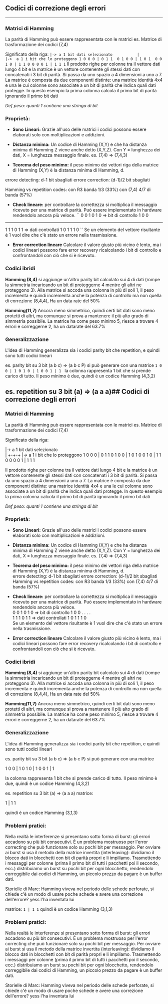 ## Codici di correzione degli errori
---------------------------------

### Matrici di Hamming

La parità di Hamming può essere rappresentata con le matrici
es. Matrice di trasformazione dei codici (7,4)

Significato della riga:
``
|-> a 1 bit dati selezionato          
|           |->  a 1 i bit che lo proteggono
1 0 0 0 | 0 1 1 
0 1 0 0 | 1 0 1 
0 0 1 0 | 1 1 0
0 0 0 1 | 1 1 1
``
Il prodotto righe per colonne tra il vettore dati lungo 4 bit e la matrice è un vettore contenente gli stessi dati con concatenati i 3 bit di parità. Si passa da uno spazio a 4 dimensioni a uno a 7.
La matrice è composta da due componenti distinte: 
una matrice identità 4x4 e una le cui colonne sono associate a un bit di parità che indica quali dati protegge. In questo esempio la prima colonna calcola il primo bit di parità ignorando il primo bit dati

*Def peso: quanti 1 contiene una stringa di bit*


### Proprietà:

- **Sono Lineari:** Grazie all'uso delle matrici i codici possono essere elaborati solo con moltiplicazioni e addizioni.

- **Distanza minima:** Un codice di Hamming (X,Y) e che ha distanza minima di Hamming Z viene anche detto (X,Y,Z). Con Y = lunghezza dei dati, X = lunghezza messaggio finale. es. (7,4) => (7,4,3)
- **Teorema del peso minimo:** il peso minimo dei vettori riga della matrice di Hamming (X,Y) è la distanza minima di Hamming, d.

errore detecting: d-1 bit sbagliati
errore correction: (d-1)/2 bit sbagliati

Hamming vs repetition codes:
con R3 banda 1/3 (33%)
con (7,4)  4/7 di banda (57%)

- **Check lineare:** per controllare la correttezza si moltiplica il messaggio ricevuto per una matrice di parità. Può essere implementato in hardware rendendolo ancora più veloce. 
``
0 0 1
0 1 0 => bit di controllo
1 0 0
- - -  
1 1 1
0 1 1 => dati controllati 
1 0 1
1 1 0
``
Se un elemento del vettore risultante è 1 vuol dire che c'è stato un errore nella trasmissione.

- **Error correction lineare** Calcolare il valore giusto più vicino è lento, ma i codici lineari possono fare error recovery ricalcolando i bit di controllo e confrontandoli con ciò che si è ricevuto.

### Codici ibridi

**Hamming (8,4)** si aggiunge un'altro parity bit calcolato sui 4 di dati (rompe la simmetria incaricando un bit di proteggerne 4 mentre gli altri ne proteggono 3). Alla matrice si accoda una colonna in più di soli 1, il peso incrementa e quindi incrementa anche la potenza di controllo ma non quella di correzione (8,4,4), Ha un data rate del 50%

**Hamming(11,7)** Ancora meno simmetrico, quindi certi bit dati sono meno protetti di altri, ma comunque si prova a mantenere il più alto grado di simmetria possibile. La matrice ha come peso minimo 5, riesce a trovare 4 errori e correggerne 2, ha un datarate del 63.7%

### Generalizzazione

L'idea di Hamming generalizza sia i codici parity bit che repetition, e quindi sono tutti codici lineari

es. parity bit su 3 bit
(a b c) => (a b c P)
si può generare con una matrice
``
1 0 0 | 1
0 1 0 | 1
0 0 1 | 1 
``
la colonna rappresenta 1 bit che si prende carico di tutto.
Il peso minimo è due, quindi è un codice Hamming (4,3,2)

es. repetition su 3 bit
(a) => (a a a)## Codici di correzione degli errori
---------------------------------

### Matrici di Hamming

La parità di Hamming può essere rappresentata con le matrici
es. Matrice di trasformazione dei codici (7,4)

Significato della riga:

|-> a 1 bit dati selezionato          
| +-+-+ |->  a 1 i bit che lo proteggono
1 0 0 0 | 0 1 1 
0 1 0 0 | 1 0 1 
0 0 1 0 | 1 1 0
0 0 0 1 | 1 1 1

Il prodotto righe per colonne tra il vettore dati lungo 4 bit e la matrice è un vettore contenente gli stessi dati con concatenati i 3 bit di parità. Si passa da uno spazio a 4 dimensioni a uno a 7.
La matrice è composta da due componenti distinte: 
una matrice identità 4x4 e una le cui colonne sono associate a un bit di parità che indica quali dati protegge. In questo esempio la prima colonna calcola il primo bit di parità ignorando il primo bit dati

*Def peso: quanti 1 contiene una stringa di bit*


### Proprietà:

- **Sono Lineari:**
Grazie all'uso delle matrici i codici possono essere elaborati solo con moltiplicazioni e addizioni.

- **Distanza minima:**
Un codice di Hamming (X,Y) e che ha distanza minima di Hamming Z viene anche detto (X,Y,Z). Con Y = lunghezza dei dati, X = lunghezza messaggio finale. es. (7,4) => (7,4,3)
- **Teorema del peso minimo:** il peso minimo dei vettori riga della matrice di Hamming (X,Y) è la distanza minima di Hamming, d. <br>
errore detecting: d-1 bit sbagliati
errore correction: (d-1)/2 bit sbagliati<br>
Hamming vs repetition codes:
con R3 banda 1/3 (33%)
con (7,4)  4/7 di banda (57%)

- **Check lineare:** per controllare la correttezza si moltiplica il messaggio ricevuto per una matrice di parità. Può essere implementato in hardware rendendolo ancora più veloce. <br>
0 0 1 
0 1 0 => bit di controllo
1 0 0
. . . .   
1 1 1
0 1 1 => dati controllati 
1 0 1
1 1 0 <br>
Se un elemento del vettore risultante è 1 vuol dire che c'è stato un errore nella trasmissione.

- **Error correction lineare** Calcolare il valore giusto più vicino è lento, ma i codici lineari possono fare error recovery ricalcolando i bit di controllo e confrontandoli con ciò che si è ricevuto.

### Codici ibridi

**Hamming (8,4)** si aggiunge un'altro parity bit calcolato sui 4 di dati (rompe la simmetria incaricando un bit di proteggerne 4 mentre gli altri ne proteggono 3). Alla matrice si accoda una colonna in più di soli 1, il peso incrementa e quindi incrementa anche la potenza di controllo ma non quella di correzione (8,4,4), Ha un data rate del 50%

**Hamming(11,7)** Ancora meno simmetrico, quindi certi bit dati sono meno protetti di altri, ma comunque si prova a mantenere il più alto grado di simmetria possibile. La matrice ha come peso minimo 5, riesce a trovare 4 errori e correggerne 2, ha un datarate del 63.7%

### Generalizzazione

L'idea di Hamming generalizza sia i codici parity bit che repetition, e quindi sono tutti codici lineari

es. parity bit su 3 bit
(a b c) => (a b c P)
si può generare con una matrice

1 0 0 | 1
0 1 0 | 1
0 0 1 | 1 

la colonna rappresenta 1 bit che si prende carico di tutto.
Il peso minimo è due, quindi è un codice Hamming (4,3,2)

es. repetition su 3 bit
(a) => (a a a)
matrice:

1 | 1 1

quindi è un codice Hamming (3,1,3)

### Problemi pratici:

Nella realtà le interferenze si presentano sotto forma di burst: gli errori accadono su più bit consecutivi.
È un problema mostruoso per l'error correcting che può funzionare solo su pochi bit per messaggio.
Per ovviare ai burst si usa il metodo della matrice invertita (interleaving): dividiamo il blocco dati in blocchetti con bit di parità  propri e li impiliamo. Trasmettendo i messaggi per colonne (prima il primo bit di tutti i pacchetti poi il secondo, ecc.) distribuiamo un burst su pochi bit per ogni blocchetto, rendendolo correggibile dai codici di Hamming, un piccolo prezzo da pagare è un buffer dati.
 

Storielle di Marc:
Hamming viveva nel periodo delle schede perforate, si chiede c'è un modo di usare poche schede e avere una correzione dell'errore? yess l'ha inventata lui


matrice:
``
1 | 1 1
``
quindi è un codice Hamming (3,1,3)

### Problemi pratici:

Nella realtà le interferenze si presentano sotto forma di burst: gli errori accadono su più bit consecutivi.
È un problema mostruoso per l'error correcting che può funzionare solo su pochi bit per messaggio.
Per ovviare ai burst si usa il metodo della matrice invertita (interleaving): dividiamo il blocco dati in blocchetti con bit di parità  propri e li impiliamo. Trasmettendo i messaggi per colonne (prima il primo bit di tutti i pacchetti poi il secondo, ecc.) distribuiamo un burst su pochi bit per ogni blocchetto, rendendolo correggibile dai codici di Hamming, un piccolo prezzo da pagare è un buffer dati.
 

Storielle di Marc:
Hamming viveva nel periodo delle schede perforate, si chiede c'è un modo di usare poche schede e avere una correzione dell'errore? yess l'ha inventata lui

